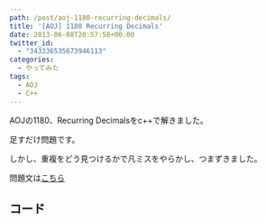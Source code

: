 ```yaml
---
path: /post/aoj-1180-recurring-decimals/
title: '[AOJ] 1180 Recurring Decimals'
date: 2013-06-08T20:57:58+00:00
twitter_id:
  - "343336535673946113"
categories:
  - やってみた
tags:
  - AOJ
  - C++
---
```

AOJの1180、Recurring Decimalsをc++で解きました。

足すだけ問題です。
  
しかし、重複をどう見つけるかで凡ミスをやらかし、つまずきました。

問題文は[こちら](http://judge.u-aizu.ac.jp/onlinejudge/description.jsp?id=1180&lang=jp)

<!--more-->

コード
----------------------------------------


<div style="font-size:0px;height:0px;line-height:0px;margin:0;padding:0;clear:both">
</div>